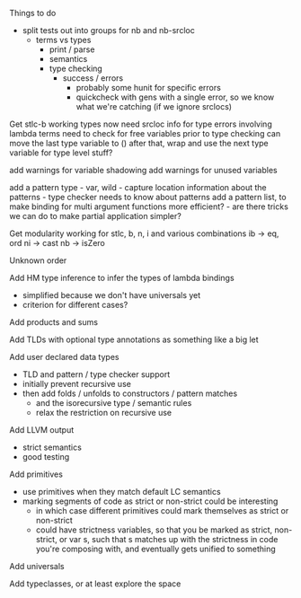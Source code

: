 Things to do

- split tests out into groups for nb and nb-srcloc
  - terms vs types
    - print / parse
    - semantics
    - type checking
      - success / errors
        - probably some hunit for specific errors
        - quickcheck with gens with a single error, so we know what
          we're catching (if we ignore srclocs)

Get stlc-b working
  types now need srcloc info for type errors involving lambda terms
  need to check for free variables prior to type checking
    can move the last type variable to () after that, wrap and use the next type variable for type level stuff?

  add warnings for variable shadowing
  add warnings for unused variables

  add a pattern type
    - var, wild
    - capture location information about the patterns
    - type checker needs to know about patterns
  add a pattern list, to make binding for multi argument functions more efficient?
    - are there tricks we can do to make partial application simpler?

Get modularity working
  for stlc, b, n, i and various combinations
    ib -> eq, ord
    ni -> cast
    nb -> isZero

Unknown order

Add HM type inference to infer the types of lambda bindings
  - simplified because we don't have universals yet
  - criterion for different cases?

Add products and sums

Add TLDs with optional type annotations as something like a big let

Add user declared data types
  - TLD and pattern / type checker support
  - initially prevent recursive use
  - then add folds / unfolds to constructors / pattern matches
    - and the isorecursive type / semantic rules
    - relax the restriction on recursive use
    
Add LLVM output
  - strict semantics
  - good testing

Add primitives
  - use primitives when they match default LC semantics
  - marking segments of code as strict or non-strict could be interesting
    - in which case different primitives could mark themselves as strict or non-strict
    - could have strictness variables, so that you be marked as strict, non-strict, or var s, 
      such that s matches up with the strictness in code you're composing with, and eventually gets 
      unified to something

Add universals

Add typeclasses, or at least explore the space
